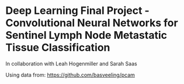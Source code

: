 # Deep Learning Final Project - Convolutional Neural Networks for Sentinel Lymph Node Metastatic Tissue Classification

In collaboration with Leah Hogenmiller and Sarah Saas


Using data from: https://github.com/basveeling/pcam
